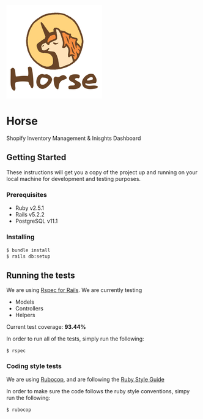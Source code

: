 ![Horse Logo](app/assets/images/admin/resized_logo.jpg)

# Horse

Shopify Inventory Management & Inisghts Dashboard

## Getting Started

These instructions will get you a copy of the project up and running on your local machine for development and testing purposes.

### Prerequisites

* Ruby v2.5.1
* Rails v5.2.2
* PostgreSQL v11.1

### Installing

```
$ bundle install
$ rails db:setup
```

## Running the tests

We are using [Rspec for Rails](https://github.com/rspec/rspec-rails).
We are currently testing
* Models
* Controllers
* Helpers

Current test coverage: **93.44%**

In order to run all of the tests, simply run the following:
```
$ rspec
```

### Coding style tests

We are using [Rubocop](https://github.com/rubocop-hq/rubocop), and are following the [Ruby Style Guide](https://github.com/rubocop-hq/ruby-style-guide)

In order to make sure the code follows the ruby style conventions, simpy run the following:
```
$ rubocop
```
